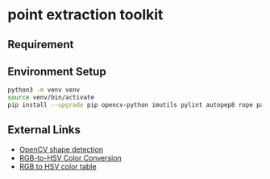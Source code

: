 # point extraction toolkit

## Requirement

## Environment Setup

```bash
python3 -m venv venv
source venv/bin/activate
pip install --upgrade pip opencv-python imutils pylint autopep8 rope parse
```

## External Links

- [OpenCV shape detection](https://www.pyimagesearch.com/2016/02/08/opencv-shape-detection/)
- [RGB-to-HSV Color Conversion](http://www.javascripter.net/faq/rgb2hsv.htm)
- [RGB to HSV color table](https://www.rapidtables.com/convert/color/rgb-to-hsv.html)

